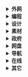 <details class="lake-collapse"><summary id="u15dca582"><strong><span class="ne-text">外网</span></strong></summary><p id="uffa1fc1d" class="ne-p" style="margin: 0; padding: 0; min-height: 24px"><span class="ne-text">Gmail		</span><a href="https://mail.google.com/" data-href="https://mail.google.com/" target="_blank" class="ne-link"><span class="ne-text">https://mail.google.com/</span></a></p><p id="u3a988043" class="ne-p" style="margin: 0; padding: 0; min-height: 24px"><span class="ne-text">Twitter		</span><a href="https://x.com/home" data-href="https://x.com/home" target="_blank" class="ne-link"><span class="ne-text">https://x.com/home</span></a></p><p id="u5010dec7" class="ne-p" style="margin: 0; padding: 0; min-height: 24px"><span class="ne-text">Telegram		</span><a href="https://web.telegram.org/a/" data-href="https://web.telegram.org/a/" target="_blank" class="ne-link"><span class="ne-text">https://web.telegram.org/a/</span></a></p><p id="u18d85351" class="ne-p" style="margin: 0; padding: 0; min-height: 24px"><span class="ne-text">YouTube		</span><a href="https://www.youtube.com" data-href="https://www.youtube.com" target="_blank" class="ne-link"><span class="ne-text">https://www.youtube.com</span></a></p><p id="u8661beb7" class="ne-p" style="margin: 0; padding: 0; min-height: 24px"><span class="ne-text"></span></p><p id="ub1dff7c0" class="ne-p" style="margin: 0; padding: 0; min-height: 24px"><span class="ne-text">身份大全		</span><a href="https://shenfendaquan.com/" data-href="https://shenfendaquan.com/" target="_blank" class="ne-link"><span class="ne-text">https://shenfendaquan.com/</span></a></p><p id="u1f7edb65" class="ne-p" style="margin: 0; padding: 0; min-height: 24px"><span class="ne-text">美国地址		</span><a href="https://www.meiguodizhi.com/" data-href="https://www.meiguodizhi.com/" target="_blank" class="ne-link"><span class="ne-text">https://www.meiguodizhi.com/</span></a></p><p id="u2e37860b" class="ne-p" style="margin: 0; padding: 0; min-height: 24px"><span class="ne-text">优选IP		</span><a href="https://stock.hostmonit.com/CloudFlareYes" data-href="https://stock.hostmonit.com/CloudFlareYes" target="_blank" class="ne-link"><span class="ne-text">https://stock.hostmonit.com/</span></a></p><p id="ue1e0a49e" class="ne-p" style="margin: 0; padding: 0; min-height: 24px"><span class="ne-text">订阅转换		</span><a href="https://sub.ops.ci/" data-href="https://sub.ops.ci/" target="_blank" class="ne-link"><span class="ne-text">https://sub.ops.ci/</span></a></p><p id="u180ca6ed" class="ne-p" style="margin: 0; padding: 0; min-height: 24px"><span class="ne-text">节点转换		</span><a href="https://v2rayse.com/node-convert/" data-href="https://v2rayse.com/node-convert/" target="_blank" class="ne-link"><span class="ne-text">https://v2rayse.com/</span></a></p><p id="ua683bb13" class="ne-p" style="margin: 0; padding: 0; min-height: 24px"><span class="ne-text">机场推荐		</span><a href="https://ygpy.net/" data-href="https://ygpy.net/" target="_blank" class="ne-link"><span class="ne-text">https://ygpy.net/</span></a></p><p id="ucf048b36" class="ne-p" style="margin: 0; padding: 0; min-height: 24px"><span class="ne-text">IP检测		</span><a href="https://ip125.com/" data-href="https://ip125.com/" target="_blank" class="ne-link"><span class="ne-text">https://ip125.com/</span></a></p><p id="u9bbd8357" class="ne-p" style="margin: 0; padding: 0; min-height: 24px"><span class="ne-text">IP指纹		</span><a href="https://whoer.net/" data-href="https://whoer.net/" target="_blank" class="ne-link"><span class="ne-text">https://whoer.net/</span></a></p><p id="u020601c1" class="ne-p" style="margin: 0; padding: 0; min-height: 24px"><span class="ne-text">测速			</span><a href="https://speed.cloudflare.com/" data-href="https://speed.cloudflare.com/" target="_blank" class="ne-link"><span class="ne-text">https://speed.cloudflare.com/</span></a></p><p id="ua549594a" class="ne-p" style="margin: 0; padding: 0; min-height: 24px"><span class="ne-text"></span></p><p id="u0a586578" class="ne-p" style="margin: 0; padding: 0; min-height: 24px"><strong><span class="ne-text">接码</span></strong></p><p id="ueb0c5928" class="ne-p" style="margin: 0; padding: 0; min-height: 24px"><a href="https://freephonenum.com" data-href="https://freephonenum.com" target="_blank" class="ne-link"><span class="ne-text">https://freephonenum.com</span></a></p><p id="uec33755e" class="ne-p" style="margin: 0; padding: 0; min-height: 24px"><a href="https://quackr.io" data-href="https://quackr.io" target="_blank" class="ne-link"><span class="ne-text">https://quackr.io</span></a></p><p id="uceac28aa" class="ne-p" style="margin: 0; padding: 0; min-height: 24px"><a href="https://smstome.com" data-href="https://smstome.com" target="_blank" class="ne-link"><span class="ne-text">https://smstome.com</span></a></p><p id="udb8fe5c6" class="ne-p" style="margin: 0; padding: 0; min-height: 24px"><a href="https://receive-smss.com" data-href="https://receive-smss.com" target="_blank" class="ne-link"><span class="ne-text">https://receive-smss.com</span></a></p><p id="ub02e4b3d" class="ne-p" style="margin: 0; padding: 0; min-height: 24px"><a href="https://temporary-phone-number.com" data-href="https://temporary-phone-number.com" target="_blank" class="ne-link"><span class="ne-text">https://temporary-phone-number.com</span></a></p><p id="u6ea3e10b" class="ne-p" style="margin: 0; padding: 0; min-height: 24px"><a href="https://temp-number.com" data-href="https://temp-number.com" target="_blank" class="ne-link"><span class="ne-text">https://temp-number.com</span></a></p><p id="u60b3d71d" class="ne-p" style="margin: 0; padding: 0; min-height: 24px"><a href="https://mytempsms.com" data-href="https://mytempsms.com" target="_blank" class="ne-link"><span class="ne-text">https://mytempsms.com</span></a></p><p id="u3594e95e" class="ne-p" style="margin: 0; padding: 0; min-height: 24px"><a href="https://receive-sms-free.cc" data-href="https://receive-sms-free.cc" target="_blank" class="ne-link"><span class="ne-text">https://receive-sms-free.cc</span></a></p><p id="u9d2e75ff" class="ne-p" style="margin: 0; padding: 0; min-height: 24px"><strong><span class="ne-text">节点</span></strong></p><p id="u96781fc3" class="ne-p" style="margin: 0; padding: 0; min-height: 24px"><a href="https://v2rayse.com/" data-href="https://v2rayse.com/" target="_blank" class="ne-link"><span class="ne-text">https://v2rayse.com/</span></a></p><p id="u74192308" class="ne-p" style="margin: 0; padding: 0; min-height: 24px"><a href="https://v2cross.com/1884.html" data-href="https://v2cross.com/1884.html" target="_blank" class="ne-link"><span class="ne-text">https://v2cross.com/</span></a></p><p id="uf0b2ead0" class="ne-p" style="margin: 0; padding: 0; min-height: 24px"><a href="https://free.datiya.com/" data-href="https://free.datiya.com/" target="_blank" class="ne-link"><span class="ne-text">https://free.datiya.com/</span></a></p><p id="u818f2cca" class="ne-p" style="margin: 0; padding: 0; min-height: 24px"><a href="https://clashgithub.com/" data-href="https://clashgithub.com/" target="_blank" class="ne-link"><span class="ne-text">https://clashgithub.com/</span></a></p><p id="u81da19a7" class="ne-p" style="margin: 0; padding: 0; min-height: 24px"><a href="https://proxypool.link/" data-href="https://proxypool.link/" target="_blank" class="ne-link"><span class="ne-text">https://proxypool.link/</span></a></p><p id="u8d3d95d7" class="ne-p" style="margin: 0; padding: 0; min-height: 24px"><a href="https://kkzui.com/jd" data-href="https://kkzui.com/jd" target="_blank" class="ne-link"><span class="ne-text">https://kkzui.com/</span></a></p><p id="uf4e2f9c7" class="ne-p" style="margin: 0; padding: 0; min-height: 24px"><a href="https://telegeam.github.io/clashv2rayshare/2024/07/03/a/" data-href="https://telegeam.github.io/clashv2rayshare/2024/07/03/a/" target="_blank" class="ne-link"><span class="ne-text">https://telegeam.github.io/</span></a></p><p id="u5b5398dd" class="ne-p" style="margin: 0; padding: 0; min-height: 24px"><a href="https://www.cfmem.com/" data-href="https://www.cfmem.com/" target="_blank" class="ne-link"><span class="ne-text">https://www.cfmem.com/</span></a></p><p id="u2b63e3e6" class="ne-p" style="margin: 0; padding: 0; min-height: 24px"><a href="https://www.fuye.fun/" data-href="https://www.fuye.fun/" target="_blank" class="ne-link"><span class="ne-text">https://www.fuye.fun/</span></a></p><p id="u3f654c86" class="ne-p" style="margin: 0; padding: 0; min-height: 24px"><a href="https://www.mibei77.com/" data-href="https://www.mibei77.com/" target="_blank" class="ne-link"><span class="ne-text">https://www.mibei77.com/</span></a></p><p id="ud7c55654" class="ne-p" style="margin: 0; padding: 0; min-height: 24px"><a href="https://godfather216.github.io/godfather.github.io/" data-href="https://godfather216.github.io/godfather.github.io/" target="_blank" class="ne-link"><span class="ne-text">https://godfather.github.io/</span></a></p><p id="u3ff6bc3c" class="ne-p" style="margin: 0; padding: 0; min-height: 24px"><a href="https://ircfspace.github.io/location/" data-href="https://ircfspace.github.io/location/" target="_blank" class="ne-link"><span class="ne-text">https://ircfspace.github.io/location/</span></a></p><p id="uf103352d" class="ne-p" style="margin: 0; padding: 0; min-height: 24px"><a href="https://xconfig.pages.dev/index2" data-href="https://xconfig.pages.dev/index2" target="_blank" class="ne-link"><span class="ne-text">https://xconfig.pages.dev/</span></a></p><p id="ufdd8ecdf" class="ne-p" style="margin: 0; padding: 0; min-height: 24px"><a href="https://itsyebekhe.github.io/HiN-VPN/" data-href="https://itsyebekhe.github.io/HiN-VPN/" target="_blank" class="ne-link"><span class="ne-text">https://itsyebekhe.github.io/</span></a></p></details>

<details class="lake-collapse"><summary id="u0c2b075a"><strong><span class="ne-text">编程</span></strong></summary><p id="ue5823628" class="ne-p" style="margin: 0; padding: 0; min-height: 24px"><span class="ne-text">阿里云		</span><a href="https://www.aliyun.com/" data-href="https://www.aliyun.com/" target="_blank" class="ne-link"><span class="ne-text">https://www.aliyun.com/</span></a></p><p id="u063e98aa" class="ne-p" style="margin: 0; padding: 0; min-height: 24px"><span class="ne-text">Maven		</span><a href="https://mvnrepository.com/" data-href="https://mvnrepository.com/" target="_blank" class="ne-link"><span class="ne-text">https://mvnrepository.com/</span></a></p><p id="ufa1dd990" class="ne-p" style="margin: 0; padding: 0; min-height: 24px"><span class="ne-text">微软学习		</span><a href="https://learn.microsoft.com/zh-cn/" data-href="https://learn.microsoft.com/zh-cn/" target="_blank" class="ne-link"><span class="ne-text">https://learn.microsoft.com/</span></a></p><p id="u7773fc6c" class="ne-p" style="margin: 0; padding: 0; min-height: 24px"><span class="ne-text">菜鸟教程		</span><a href="https://www.runoob.com/" data-href="https://www.runoob.com/" target="_blank" class="ne-link"><span class="ne-text">https://www.runoob.com/</span></a></p><p id="u2845fa31" class="ne-p" style="margin: 0; padding: 0; min-height: 24px"><span class="ne-text">W3School	</span><a href="https://www.w3school.com.cn/" data-href="https://www.w3school.com.cn/" target="_blank" class="ne-link"><span class="ne-text">https://www.w3school.com.cn/</span></a></p><p id="uf9d717b3" class="ne-p" style="margin: 0; padding: 0; min-height: 24px"><span class="ne-text">前端			</span><a href="https://uilibhub.com/zh" data-href="https://uilibhub.com/zh" target="_blank" class="ne-link"><span class="ne-text">https://uilibhub.com/zh</span></a></p><p id="ud1faf6fb" class="ne-p" style="margin: 0; padding: 0; min-height: 24px"><span class="ne-text">正则			</span><a href="https://jex.im/regulex/#!flags=&amp;re=%5E(a%7Cb)*%3F%24" data-href="https://jex.im/regulex/#!flags=&amp;re=%5E(a%7Cb)*%3F%24" target="_blank" class="ne-link"><span class="ne-text">https://jex.im/regulex/</span></a></p><p id="u87a48cee" class="ne-p" style="margin: 0; padding: 0; min-height: 24px"><span class="ne-text">ES6教程		</span><a href="https://es6.ruanyifeng.com/#docs/proposals" data-href="https://es6.ruanyifeng.com/#docs/proposals" target="_blank" class="ne-link"><span class="ne-text">https://es6.ruanyifeng.com/</span></a></p><p id="u895a9b20" class="ne-p" style="margin: 0; padding: 0; min-height: 24px"><span class="ne-text">ElementUI	</span><a href="https://element.eleme.cn/#/zh-CN/" data-href="https://element.eleme.cn/#/zh-CN/" target="_blank" class="ne-link"><span class="ne-text">https://element.eleme.cn/</span></a></p><p id="ubed6b108" class="ne-p" style="margin: 0; padding: 0; min-height: 24px"><span class="ne-text">LayUI		</span><a href="https://layui.dev/docs/2/index.html" data-href="https://layui.dev/docs/2/index.html" target="_blank" class="ne-link"><span class="ne-text">https://layui.dev/</span></a></p><p id="u8baa80fd" class="ne-p" style="margin: 0; padding: 0; min-height: 24px"><span class="ne-text">Java			</span><a href="https://docs.oracle.com/en/java/javase/11/docs/api/index.html" data-href="https://docs.oracle.com/en/java/javase/11/docs/api/index.html" target="_blank" class="ne-link"><span class="ne-text">https://docs.oracle.com/</span></a></p><p id="u7ebb09f3" class="ne-p" style="margin: 0; padding: 0; min-height: 24px"><span class="ne-text">开源中国		</span><a href="https://www.oschina.net/project" data-href="https://www.oschina.net/project" target="_blank" class="ne-link"><span class="ne-text">https://www.oschina.net/</span></a></p><p id="u3a5f46e2" class="ne-p" style="margin: 0; padding: 0; min-height: 24px"><span class="ne-text">博客园		</span><a href="https://www.cnblogs.com/" data-href="https://www.cnblogs.com/" target="_blank" class="ne-link"><span class="ne-text">https://www.cnblogs.com/</span></a></p><p id="u5fe084f8" class="ne-p" style="margin: 0; padding: 0; min-height: 24px"><span class="ne-text">Gitee		</span><a href="https://gitee.com/" data-href="https://gitee.com/" target="_blank" class="ne-link"><span class="ne-text">https://gitee.com/</span></a></p><p id="u305c5e87" class="ne-p" style="margin: 0; padding: 0; min-height: 24px"><span class="ne-text">GitHub		</span><a href="https://github.com/" data-href="https://github.com/" target="_blank" class="ne-link"><span class="ne-text">https://github.com/</span></a></p><p id="u79afc3de" class="ne-p" style="margin: 0; padding: 0; min-height: 24px"><span class="ne-text">Replit		</span><a href="https://replit.com/~" data-href="https://replit.com/~" target="_blank" class="ne-link"><span class="ne-text">https://replit.com/</span></a></p><p id="u9d4fa4f9" class="ne-p" style="margin: 0; padding: 0; min-height: 24px"><span class="ne-text">API			</span><a href="https://api.vvhan.com/" data-href="https://api.vvhan.com/" target="_blank" class="ne-link"><span class="ne-text">https://api.vvhan.com/</span></a></p><p id="u803edc2f" class="ne-p" style="margin: 0; padding: 0; min-height: 24px"><span class="ne-text">Cloudflare	</span><a href="https://dash.cloudflare.com/" data-href="https://dash.cloudflare.com/" target="_blank" class="ne-link"><span class="ne-text">https://dash.cloudflare.com/</span></a></p><p id="u45d0c97f" class="ne-p" style="margin: 0; padding: 0; min-height: 24px"><span class="ne-text">Cloudns		</span><a href="https://www.cloudns.net/" data-href="https://www.cloudns.net/" target="_blank" class="ne-link"><span class="ne-text">https://www.cloudns.net/</span></a></p><p id="u0d1de415" class="ne-p" style="margin: 0; padding: 0; min-height: 24px"><span class="ne-text">Infinityfree	</span><a href="https://dash.infinityfree.com/" data-href="https://dash.infinityfree.com/" target="_blank" class="ne-link"><span class="ne-text">https://dash.infinityfree.com/</span></a></p><p id="u0d7a300a" class="ne-p" style="margin: 0; padding: 0; min-height: 24px"><span class="ne-text">Dynv6		</span><a href="https://dynv6.com/" data-href="https://dynv6.com/" target="_blank" class="ne-link"><span class="ne-text">https://dynv6.com/</span></a></p><p id="ucd14b83d" class="ne-p" style="margin: 0; padding: 0; min-height: 24px"><span class="ne-text">SSL证书		</span><a href="https://cao.la/" data-href="https://cao.la/" target="_blank" class="ne-link"><span class="ne-text">https://cao.la/</span></a></p></details>

<details class="lake-collapse"><summary id="u1e894a43"><strong><span class="ne-text">设计</span></strong></summary><p id="u7713ef63" class="ne-p" style="margin: 0; padding: 0; min-height: 24px"><span class="ne-text">配色		</span><a href="https://www.toptal.com/designers/colourcode" data-href="https://www.toptal.com/designers/colourcode" target="_blank" class="ne-link"><span class="ne-text">https://www.toptal.com/</span></a></p><p id="ubb7772d9" class="ne-p" style="margin: 0; padding: 0; min-height: 24px"><span class="ne-text">配色		</span><a href="https://mycolor.space/" data-href="https://mycolor.space/" target="_blank" class="ne-link"><span class="ne-text">https://mycolor.space/</span></a></p><p id="ufc6639e3" class="ne-p" style="margin: 0; padding: 0; min-height: 24px"><span class="ne-text">配色		</span><a href="https://www.toolnb.com/tools/color.html?t=5" data-href="https://www.toolnb.com/tools/color.html?t=5" target="_blank" class="ne-link"><span class="ne-text">https://www.toolnb.com/</span></a></p><p id="ub723b27f" class="ne-p" style="margin: 0; padding: 0; min-height: 24px"><span class="ne-text">配色		</span><a href="https://uigradients.com/" data-href="https://uigradients.com/" target="_blank" class="ne-link"><span class="ne-text">https://uigradients.com/</span></a></p><p id="ubbc01253" class="ne-p" style="margin: 0; padding: 0; min-height: 24px"><span class="ne-text">字体		</span><a href="https://www.maoken.com/freefonts" data-href="https://www.maoken.com/freefonts" target="_blank" class="ne-link"><span class="ne-text">https://www.maoken.com/</span></a></p><p id="u16c76127" class="ne-p" style="margin: 0; padding: 0; min-height: 24px"><span class="ne-text">字体		</span><a href="https://wangchujiang.com/free-font/" data-href="https://wangchujiang.com/free-font/" target="_blank" class="ne-link"><span class="ne-text">https://wangchujiang.com/free-font/</span></a></p><p id="u5d890dfa" class="ne-p" style="margin: 0; padding: 0; min-height: 24px"><span class="ne-text">可画		</span><a href="https://www.canva.cn/" data-href="https://www.canva.cn/" target="_blank" class="ne-link"><span class="ne-text">https://www.canva.cn/</span></a></p><p id="u17048ebc" class="ne-p" style="margin: 0; padding: 0; min-height: 24px"><span class="ne-text">矢量图	</span><a href="https://www.iconfont.cn/" data-href="https://www.iconfont.cn/" target="_blank" class="ne-link"><span class="ne-text">https://www.iconfont.cn/</span></a></p><p id="ub9b813ee" class="ne-p" style="margin: 0; padding: 0; min-height: 24px"><span class="ne-text">Logo	</span><a href="https://www.designevo.com/logo-maker/" data-href="https://www.designevo.com/logo-maker/" target="_blank" class="ne-link"><span class="ne-text">https://www.designevo.com/</span></a></p><p id="u266514d2" class="ne-p" style="margin: 0; padding: 0; min-height: 24px"><span class="ne-text">图标		</span><a href="https://www.mingcute.com/" data-href="https://www.mingcute.com/" target="_blank" class="ne-link"><span class="ne-text">https://www.mingcute.com/</span></a></p></details>

<details class="lake-collapse"><summary id="u4fbbcb95"><strong><span class="ne-text">素材</span></strong></summary><p id="u386f26eb" class="ne-p" style="margin: 0; padding: 0; min-height: 24px"><span class="ne-text">爱给网		</span><a href="https://www.aigei.com/" data-href="https://www.aigei.com/" target="_blank" class="ne-link"><span class="ne-text">https://www.aigei.com/</span></a></p><p id="ue66aea54" class="ne-p" style="margin: 0; padding: 0; min-height: 24px"><span class="ne-text">找台词		</span><a href="https://zhaotaici.cn/" data-href="https://zhaotaici.cn/" target="_blank" class="ne-link"><span class="ne-text">https://zhaotaici.cn/</span></a></p><p id="ue26c1bd1" class="ne-p" style="margin: 0; padding: 0; min-height: 24px"><span class="ne-text">AE素材		</span><a href="https://www.lookae.com/" data-href="https://www.lookae.com/" target="_blank" class="ne-link"><span class="ne-text">https://www.lookae.com/</span></a></p><p id="u236d4160" class="ne-p" style="margin: 0; padding: 0; min-height: 24px"><span class="ne-text">优品PPT		</span><a href="https://www.ypppt.com/" data-href="https://www.ypppt.com/" target="_blank" class="ne-link"><span class="ne-text">https://www.ypppt.com/</span></a></p><p id="u5cda4472" class="ne-p" style="margin: 0; padding: 0; min-height: 24px"><span class="ne-text">Excel公式		</span><a href="https://www.lanrenexcel.com/" data-href="https://www.lanrenexcel.com/" target="_blank" class="ne-link"><span class="ne-text">https://www.lanrenexcel.com/</span></a></p><p id="uf5b8a5fb" class="ne-p" style="margin: 0; padding: 0; min-height: 24px"><span class="ne-text">文案营销		</span><a href="https://socialbeta.com/" data-href="https://socialbeta.com/" target="_blank" class="ne-link"><span class="ne-text">https://socialbeta.com/</span></a></p><p id="u3d183741" class="ne-p" style="margin: 0; padding: 0; min-height: 24px"><span class="ne-text">论文阅读		</span><a href="https://readpaper.com/new" data-href="https://readpaper.com/new" target="_blank" class="ne-link"><span class="ne-text">https://readpaper.com/</span></a></p><p id="uc791ca04" class="ne-p" style="margin: 0; padding: 0; min-height: 24px"><span class="ne-text">范文先生		</span><a href="https://www.fwsir.com/" data-href="https://www.fwsir.com/" target="_blank" class="ne-link"><span class="ne-text">https://www.fwsir.com/</span></a></p><p id="udb4b9f40" class="ne-p" style="margin: 0; padding: 0; min-height: 24px"><span class="ne-text">过期杂志		</span><a href="https://www.fx361.com/" data-href="https://www.fx361.com/" target="_blank" class="ne-link"><span class="ne-text">https://www.fx361.com/</span></a></p><p id="u221e74d9" class="ne-p" style="margin: 0; padding: 0; min-height: 24px"><span class="ne-text">数英网		</span><a href="https://www.digitaling.com/" data-href="https://www.digitaling.com/" target="_blank" class="ne-link"><span class="ne-text">https://www.digitaling.com/</span></a></p><p id="uec8ae21f" class="ne-p" style="margin: 0; padding: 0; min-height: 24px"><span class="ne-text">梅花网		</span><a href="http://www.meihua.info/" data-href="http://www.meihua.info/" target="_blank" class="ne-link"><span class="ne-text">http://www.meihua.info/</span></a></p><p id="u348364a1" class="ne-p" style="margin: 0; padding: 0; min-height: 24px"><span class="ne-text">前瞻网		</span><a href="https://www.qianzhan.com/analyst/" data-href="https://www.qianzhan.com/analyst/" target="_blank" class="ne-link"><span class="ne-text">https://www.qianzhan.com/</span></a></p><p id="u640654ba" class="ne-p" style="margin: 0; padding: 0; min-height: 24px"><span class="ne-text">艾瑞咨询		</span><a href="https://www.iresearch.com.cn/" data-href="https://www.iresearch.com.cn/" target="_blank" class="ne-link"><span class="ne-text">https://www.iresearch.com.cn/</span></a></p><p id="u9e3d1b5b" class="ne-p" style="margin: 0; padding: 0; min-height: 24px"><span class="ne-text">比达网		</span><a href="http://www.bigdata-research.cn/" data-href="http://www.bigdata-research.cn/" target="_blank" class="ne-link"><span class="ne-text">http://www.bigdata-research.cn/</span></a></p><p id="u80f0957b" class="ne-p" style="margin: 0; padding: 0; min-height: 24px"><span class="ne-text">音效网		</span><a href="https://www.yisell.com/" data-href="https://www.yisell.com/" target="_blank" class="ne-link"><span class="ne-text">https://www.yisell.com/</span></a></p><p id="u68d3b229" class="ne-p" style="margin: 0; padding: 0; min-height: 24px"><span class="ne-text">即能创新		</span><a href="https://runwise.co/" data-href="https://runwise.co/" target="_blank" class="ne-link"><span class="ne-text">https://runwise.co/</span></a></p><p id="u7de0aec0" class="ne-p" style="margin: 0; padding: 0; min-height: 24px"><span class="ne-text">发现报告		</span><a href="https://www.fxbaogao.com/" data-href="https://www.fxbaogao.com/" target="_blank" class="ne-link"><span class="ne-text">https://www.fxbaogao.com/</span></a></p><p id="u0f8cf8e5" class="ne-p" style="margin: 0; padding: 0; min-height: 24px"><span class="ne-text">Z-lib电子书	</span><a href="https://zh.go-to-library.sk/#useful_link_tab" data-href="https://zh.go-to-library.sk/#useful_link_tab" target="_blank" class="ne-link"><span class="ne-text">https://zh.go-to-library.sk/</span></a></p><p id="u148ed9cf" class="ne-p" style="margin: 0; padding: 0; min-height: 24px"><span class="ne-text">电脑壁纸		</span><a href="https://tool.liumingye.cn/wallpaper/?" data-href="https://tool.liumingye.cn/wallpaper/?" target="_blank" class="ne-link"><span class="ne-text">https://tool.liumingye.cn/wallpaper/</span></a></p><p id="ua9a6e6c8" class="ne-p" style="margin: 0; padding: 0; min-height: 24px"><span class="ne-text">极简壁纸		</span><a href="https://bz.zzzmh.cn/index" data-href="https://bz.zzzmh.cn/index" target="_blank" class="ne-link"><span class="ne-text">https://bz.zzzmh.cn/index</span></a></p><p id="u05b2ecb7" class="ne-p" style="margin: 0; padding: 0; min-height: 24px"><span class="ne-text">壁纸汇		</span><a href="https://www.bizhihui.com/" data-href="https://www.bizhihui.com/" target="_blank" class="ne-link"><span class="ne-text">https://www.bizhihui.com/</span></a></p><p id="ucc99e292" class="ne-p" style="margin: 0; padding: 0; min-height: 24px"><span class="ne-text">拾光壁纸		</span><a href="https://snake.timeline.ink/random" data-href="https://snake.timeline.ink/random" target="_blank" class="ne-link"><span class="ne-text">https://snake.timeline.ink/random</span></a></p></details>

<details class="lake-collapse"><summary id="u496ca12c"><strong><span class="ne-text">政府</span></strong></summary><p id="u53c45742" class="ne-p" style="margin: 0; padding: 0; min-height: 24px"><span class="ne-text">中国政府网	</span><a href="https://www.gov.cn/" data-href="https://www.gov.cn/" target="_blank" class="ne-link"><span class="ne-text">https://www.gov.cn/</span></a></p><p id="u9449a88e" class="ne-p" style="margin: 0; padding: 0; min-height: 24px"><span class="ne-text">国家规章库	</span><a href="https://www.gov.cn/zhengce/xxgk/gjgzk/index.htm?searchWord=" data-href="https://www.gov.cn/zhengce/xxgk/gjgzk/index.htm?searchWord=" target="_blank" class="ne-link"><span class="ne-text">https://www.gov.cn/</span></a></p><p id="udebe7d48" class="ne-p" style="margin: 0; padding: 0; min-height: 24px"><span class="ne-text">中国の国情	</span><a href="https://www.gov.cn/guoqing/" data-href="https://www.gov.cn/guoqing/" target="_blank" class="ne-link"><span class="ne-text">https://www.gov.cn/</span></a></p><p id="u669e88b0" class="ne-p" style="margin: 0; padding: 0; min-height: 24px"><span class="ne-text">国务院公报	</span><a href="https://www.gov.cn/gongbao" data-href="https://www.gov.cn/gongbao" target="_blank" class="ne-link"><span class="ne-text">https://www.gov.cn/</span></a></p><p id="u9f37ba2f" class="ne-p" style="margin: 0; padding: 0; min-height: 24px"><span class="ne-text">行政法规库	</span><a href="http://www.gov.cn/zhengce/xzfgk/" data-href="http://www.gov.cn/zhengce/xzfgk/" target="_blank" class="ne-link"><span class="ne-text">http://www.gov.cn/</span></a></p><p id="ua2c33c9c" class="ne-p" style="margin: 0; padding: 0; min-height: 24px"><span class="ne-text">政务信息公开	</span><a href="https://www.gov.cn/zhengce/xxgk/" data-href="https://www.gov.cn/zhengce/xxgk/" target="_blank" class="ne-link"><span class="ne-text">https://www.gov.cn/</span></a></p><p id="ue62bdaf7" class="ne-p" style="margin: 0; padding: 0; min-height: 24px"><span class="ne-text">中国发改委	</span><a href="https://www.ndrc.gov.cn/" data-href="https://www.ndrc.gov.cn/" target="_blank" class="ne-link"><span class="ne-text">https://www.ndrc.gov.cn/</span></a></p><p id="u2b6b0d25" class="ne-p" style="margin: 0; padding: 0; min-height: 24px"><span class="ne-text">中共纪检委	</span><a href="https://www.ccdi.gov.cn/" data-href="https://www.ccdi.gov.cn/" target="_blank" class="ne-link"><span class="ne-text">https://www.ccdi.gov.cn/</span></a></p><p id="ue6acad3e" class="ne-p" style="margin: 0; padding: 0; min-height: 24px"><span class="ne-text">湖南政务网	</span><a href="http://zwfw-new.hunan.gov.cn/" data-href="http://zwfw-new.hunan.gov.cn/" target="_blank" class="ne-link"><span class="ne-text">http://zwfw-new.hunan.gov.cn/</span></a></p><p id="ud0f7905f" class="ne-p" style="margin: 0; padding: 0; min-height: 24px"><span class="ne-text">湖南教育网	</span><a href="http://fuwu.hnedu.cn/" data-href="http://fuwu.hnedu.cn/" target="_blank" class="ne-link"><span class="ne-text">http://fuwu.hnedu.cn/</span></a></p><p id="ub3b43fce" class="ne-p" style="margin: 0; padding: 0; min-height: 24px"><span class="ne-text">国家统计局	</span><a href="https://www.stats.gov.cn/" data-href="https://www.stats.gov.cn/" target="_blank" class="ne-link"><span class="ne-text">https://www.stats.gov.cn/</span></a></p><p id="u101ddc0a" class="ne-p" style="margin: 0; padding: 0; min-height: 24px"><span class="ne-text">中国统计年鉴	</span><a href="https://www.stats.gov.cn/sj/ndsj/" data-href="https://www.stats.gov.cn/sj/ndsj/" target="_blank" class="ne-link"><span class="ne-text">https://www.stats.gov.cn/</span></a></p><p id="ud1f24298" class="ne-p" style="margin: 0; padding: 0; min-height: 24px"><span class="ne-text">国家数据网	</span><a href="https://data.stats.gov.cn/" data-href="https://data.stats.gov.cn/" target="_blank" class="ne-link"><span class="ne-text">https://data.stats.gov.cn/</span></a></p><p id="ucef45d18" class="ne-p" style="margin: 0; padding: 0; min-height: 24px"><span class="ne-text">社科哲学网	</span><a href="https://www.ncpssd.org/" data-href="https://www.ncpssd.org/" target="_blank" class="ne-link"><span class="ne-text">https://www.ncpssd.org/</span></a></p><p id="u640c0a1f" class="ne-p" style="margin: 0; padding: 0; min-height: 24px"><span class="ne-text">裁判文书网	</span><a href="https://wenshu.court.gov.cn/" data-href="https://wenshu.court.gov.cn/" target="_blank" class="ne-link"><span class="ne-text">https://wenshu.court.gov.cn/</span></a></p><p id="ue2c56644" class="ne-p" style="margin: 0; padding: 0; min-height: 24px"><span class="ne-text">法律法规库	</span><a href="https://flk.npc.gov.cn/" data-href="https://flk.npc.gov.cn/" target="_blank" class="ne-link"><span class="ne-text">https://flk.npc.gov.cn/</span></a></p><p id="u394dfae1" class="ne-p" style="margin: 0; padding: 0; min-height: 24px"><span class="ne-text">中国高新院	</span><a href="http://www.achie.org/" data-href="http://www.achie.org/" target="_blank" class="ne-link"><span class="ne-text">http://www.achie.org/</span></a></p><p id="ue3dd45cb" class="ne-p" style="margin: 0; padding: 0; min-height: 24px"><span class="ne-text">国家标准网	</span><a href="https://std.samr.gov.cn/" data-href="https://std.samr.gov.cn/" target="_blank" class="ne-link"><span class="ne-text">https://std.samr.gov.cn/</span></a></p><p id="u66c91cb8" class="ne-p" style="margin: 0; padding: 0; min-height: 24px"><span class="ne-text">中国医药网	</span><a href="https://www.dayi.org.cn/" data-href="https://www.dayi.org.cn/" target="_blank" class="ne-link"><span class="ne-text">https://www.dayi.org.cn/</span></a></p><p id="u231c5801" class="ne-p" style="margin: 0; padding: 0; min-height: 24px"><span class="ne-text">红黑人口库	</span><a href="https://www.hongheiku.com/" data-href="https://www.hongheiku.com/" target="_blank" class="ne-link"><span class="ne-text">https://www.hongheiku.com/</span></a></p><p id="ufc160c17" class="ne-p" style="margin: 0; padding: 0; min-height: 24px"><span class="ne-text">行政区划图	</span><a href="http://xzqh.mca.gov.cn/" data-href="http://xzqh.mca.gov.cn/" target="_blank" class="ne-link"><span class="ne-text">http://xzqh.mca.gov.cn/</span></a></p></details>

<details class="lake-collapse"><summary id="ue6f53c6c"><strong><span class="ne-text">网盘</span></strong></summary><p id="ubfccef13" class="ne-p" style="margin: 0; padding: 0; min-height: 24px"><span class="ne-text">阿里云盘		</span><a href="https://www.alipan.com/" data-href="https://www.alipan.com/" target="_blank" class="ne-link"><span class="ne-text">https://www.alipan.com/</span></a></p><p id="ud36aa2bb" class="ne-p" style="margin: 0; padding: 0; min-height: 24px"><span class="ne-text">夸克网盘		</span><a href="https://pan.quark.cn/" data-href="https://pan.quark.cn/" target="_blank" class="ne-link"><span class="ne-text">https://pan.quark.cn/</span></a></p><p id="u4b92fb2c" class="ne-p" style="margin: 0; padding: 0; min-height: 24px"><span class="ne-text">百度网盘		</span><a href="https://pan.baidu.com/" data-href="https://pan.baidu.com/" target="_blank" class="ne-link"><span class="ne-text">https://pan.baidu.com/</span></a></p><p id="u144f13e1" class="ne-p" style="margin: 0; padding: 0; min-height: 24px"><span class="ne-text">123盘		</span><a href="https://www.123pan.com/" data-href="https://www.123pan.com/" target="_blank" class="ne-link"><span class="ne-text">https://www.123pan.com/</span></a></p><p id="u0ed15728" class="ne-p" style="margin: 0; padding: 0; min-height: 24px"><span class="ne-text">蓝奏云盘		</span><a href="https://up.woozooo.com/mydisk.php/" data-href="https://up.woozooo.com/mydisk.php/" target="_blank" class="ne-link"><span class="ne-text">https://up.woozooo.com/mydisk.php/</span></a></p><p id="u251bfa6c" class="ne-p" style="margin: 0; padding: 0; min-height: 24px"><span class="ne-text">金山文档		</span><a href="https://www.kdocs.cn/" data-href="https://www.kdocs.cn/" target="_blank" class="ne-link"><span class="ne-text">https://www.kdocs.cn/</span></a></p><p id="u71281874" class="ne-p" style="margin: 0; padding: 0; min-height: 24px"><span class="ne-text">腾讯文档		</span><a href="https://docs.qq.com/" data-href="https://docs.qq.com/" target="_blank" class="ne-link"><span class="ne-text">https://docs.qq.com/</span></a></p><p id="u6261420e" class="ne-p" style="margin: 0; padding: 0; min-height: 24px"><span class="ne-text">钉钉文档		</span><a href="https://docs.dingtalk.com/" data-href="https://docs.dingtalk.com/" target="_blank" class="ne-link"><span class="ne-text">https://docs.dingtalk.com/</span></a></p><p id="ued29367d" class="ne-p" style="margin: 0; padding: 0; min-height: 24px"><span class="ne-text">OneNote		</span><a href="https://www.onenote.com/" data-href="https://www.onenote.com/" target="_blank" class="ne-link"><span class="ne-text">https://www.onenote.com/</span></a><span class="ne-text"></span></p></details>

<details class="lake-collapse"><summary id="uf74f0c87"><strong><span class="ne-text">导航</span></strong></summary><p id="ude83b6d4" class="ne-p" style="margin: 0; padding: 0; min-height: 24px"><span class="ne-text">综合		</span><a href="https://www.fre321.com/" data-href="https://www.fre321.com/" target="_blank" class="ne-link"><span class="ne-text">https://www.fre321.com/</span></a></p><p id="u510e19e9" class="ne-p" style="margin: 0; padding: 0; min-height: 24px"><span class="ne-text">出海		</span><a href="https://ccbaohe.com/" data-href="https://ccbaohe.com/" target="_blank" class="ne-link"><span class="ne-text">https://ccbaohe.com/</span></a></p><p id="u929d85d7" class="ne-p" style="margin: 0; padding: 0; min-height: 24px"><span class="ne-text">宝藏		</span><a href="https://baozangdh.com/" data-href="https://baozangdh.com/" target="_blank" class="ne-link"><span class="ne-text">https://baozangdh.com/</span></a></p><p id="ueffd7259" class="ne-p" style="margin: 0; padding: 0; min-height: 24px"><span class="ne-text">数据		</span><a href="http://hao.199it.com/" data-href="http://hao.199it.com/" target="_blank" class="ne-link"><span class="ne-text">http://hao.199it.com/</span></a></p><p id="u29f659fb" class="ne-p" style="margin: 0; padding: 0; min-height: 24px"><span class="ne-text">搜图		</span><a href="https://www.91sotu.com/" data-href="https://www.91sotu.com/" target="_blank" class="ne-link"><span class="ne-text">https://www.91sotu.com/</span></a></p><p id="ueac3405b" class="ne-p" style="margin: 0; padding: 0; min-height: 24px"><span class="ne-text">学术		</span><a href="https://www.sssam.com/" data-href="https://www.sssam.com/" target="_blank" class="ne-link"><span class="ne-text">https://www.sssam.com/</span></a></p><p id="uc65c8e1a" class="ne-p" style="margin: 0; padding: 0; min-height: 24px"><span class="ne-text">小众		</span><a href="https://www.xiaozhongjishu.com/" data-href="https://www.xiaozhongjishu.com/" target="_blank" class="ne-link"><span class="ne-text">https://www.xiaozhongjishu.com/</span></a></p></details>

<details class="lake-collapse"><summary id="u0e19fb5f"><strong><span class="ne-text">在线</span></strong></summary><p id="u21a8387d" class="ne-p" style="margin: 0; padding: 0; min-height: 24px"><span class="ne-text">语雀文档		</span><a href="https://www.yuque.com/" data-href="https://www.yuque.com/" target="_blank" class="ne-link"><span class="ne-text">https://www.yuque.com/</span></a></p><p id="uc27bc61f" class="ne-p" style="margin: 0; padding: 0; min-height: 24px"><span class="ne-text">思维导图		</span><a href="https://www.processon.com/" data-href="https://www.processon.com/" target="_blank" class="ne-link"><span class="ne-text">https://www.processon.com/</span></a></p><p id="u8830a729" class="ne-p" style="margin: 0; padding: 0; min-height: 24px"><span class="ne-text">文件传输		</span><a href="https://www.wenshushu.cn/" data-href="https://www.wenshushu.cn/" target="_blank" class="ne-link"><span class="ne-text">https://www.wenshushu.cn/</span></a></p><p id="u59c51d4d" class="ne-p" style="margin: 0; padding: 0; min-height: 24px"><span class="ne-text">草料二维码		</span><a href="https://cli.im/" data-href="https://cli.im/" target="_blank" class="ne-link"><span class="ne-text">https://cli.im/</span></a></p><p id="ua78c1b10" class="ne-p" style="margin: 0; padding: 0; min-height: 24px"><span class="ne-text">文件转换		</span><a href="https://convertio.co/zh/" data-href="https://convertio.co/zh/" target="_blank" class="ne-link"><span class="ne-text">https://convertio.co/zh/</span></a></p><p id="ubc28d69d" class="ne-p" style="margin: 0; padding: 0; min-height: 24px"><span class="ne-text">文件中转		</span><a href="https://4275.com/" data-href="https://4275.com/" target="_blank" class="ne-link"><span class="ne-text">https://4275.com/</span></a></p><p id="u42bdd519" class="ne-p" style="margin: 0; padding: 0; min-height: 24px"><span class="ne-text">文本转语音		</span><a href="https://tts.femoon.top/cn" data-href="https://tts.femoon.top/cn" target="_blank" class="ne-link"><span class="ne-text">https://tts.femoon.top/cn</span></a></p><p id="ub09e5d94" class="ne-p" style="margin: 0; padding: 0; min-height: 24px"><span class="ne-text">免费图床		</span><a href="https://111666.best/" data-href="https://111666.best/" target="_blank" class="ne-link"><span class="ne-text">https://111666.best/</span></a></p><p id="ufa3f93d8" class="ne-p" style="margin: 0; padding: 0; min-height: 24px"><span class="ne-text">综合工具		</span><a href="https://www.toolnb.com/" data-href="https://www.toolnb.com/" target="_blank" class="ne-link"><span class="ne-text">https://www.toolnb.com/</span></a></p><p id="uc906439e" class="ne-p" style="margin: 0; padding: 0; min-height: 24px"><span class="ne-text">视频下载		</span><a href="https://vtool.pro/" data-href="https://vtool.pro/" target="_blank" class="ne-link"><span class="ne-text">https://vtool.pro/</span></a></p><p id="ue1677080" class="ne-p" style="margin: 0; padding: 0; min-height: 24px"><span class="ne-text">视频下载		</span><a href="https://cobalt.tools/" data-href="https://cobalt.tools/" target="_blank" class="ne-link"><span class="ne-text">https://cobalt.tools/</span></a></p><p id="u586637ee" class="ne-p" style="margin: 0; padding: 0; min-height: 24px"><span class="ne-text">短链生成		</span><a href="https://www.shorturl.at/" data-href="https://www.shorturl.at/" target="_blank" class="ne-link"><span class="ne-text">https://www.shorturl.at/</span></a></p><p id="ue968494e" class="ne-p" style="margin: 0; padding: 0; min-height: 24px"><span class="ne-text">临时邮箱		</span><a href="https://inboxes.com/" data-href="https://inboxes.com/" target="_blank" class="ne-link"><span class="ne-text">https://inboxes.com/</span></a></p><p id="u40e67c6e" class="ne-p" style="margin: 0; padding: 0; min-height: 24px"><span class="ne-text">在线音乐		</span><a href="https://tool.liumingye.cn/music/#/" data-href="https://tool.liumingye.cn/music/#/" target="_blank" class="ne-link"><span class="ne-text">https://tool.liumingye.cn/music/</span></a></p><p id="u689739da" class="ne-p" style="margin: 0; padding: 0; min-height: 24px"><span class="ne-text">童年游戏		</span><a href="https://www.yikm.net/" data-href="https://www.yikm.net/" target="_blank" class="ne-link"><span class="ne-text">https://www.yikm.net/</span></a></p><p id="u2a2b5ef4" class="ne-p" style="margin: 0; padding: 0; min-height: 24px"><span class="ne-text">图文排版		</span><a href="https://www.5ce.com/" data-href="https://www.5ce.com/" target="_blank" class="ne-link"><span class="ne-text">https://www.5ce.com/</span></a></p><p id="u77e3b3cf" class="ne-p" style="margin: 0; padding: 0; min-height: 24px"><span class="ne-text">在线OCR		</span><a href="https://catocr.com/#/" data-href="https://catocr.com/#/" target="_blank" class="ne-link"><span class="ne-text">https://catocr.com/</span></a></p><p id="u517114d3" class="ne-p" style="margin: 0; padding: 0; min-height: 24px"><span class="ne-text">SEO查询		</span><a href="https://seo.chinaz.com/" data-href="https://seo.chinaz.com/" target="_blank" class="ne-link"><span class="ne-text">https://seo.chinaz.com/</span></a></p><p id="u148b0a59" class="ne-p" style="margin: 0; padding: 0; min-height: 24px"><span class="ne-text">熊猫字幕		</span><a href="https://www.pdsub.com/create" data-href="https://www.pdsub.com/create" target="_blank" class="ne-link"><span class="ne-text">https://www.pdsub.com/</span></a></p><p id="uf74daba3" class="ne-p" style="margin: 0; padding: 0; min-height: 24px"><span class="ne-text">提词器		</span><a href="https://flowprompter.app/" data-href="https://flowprompter.app/" target="_blank" class="ne-link"><span class="ne-text">https://flowprompter.app/</span></a></p><p id="ua8652802" class="ne-p" style="margin: 0; padding: 0; min-height: 24px"><span class="ne-text">Latex公式		</span><a href="https://www.latexlive.com/" data-href="https://www.latexlive.com/" target="_blank" class="ne-link"><span class="ne-text">https://www.latexlive.com/</span></a></p><p id="u5c0b1ab3" class="ne-p" style="margin: 0; padding: 0; min-height: 24px"><span class="ne-text">公式识别		</span><a href="https://simpletex.net/ai/latex_ocr" data-href="https://simpletex.net/ai/latex_ocr" target="_blank" class="ne-link"><span class="ne-text">https://simpletex.net/</span></a></p><p id="u8b8dfed4" class="ne-p" style="margin: 0; padding: 0; min-height: 24px"><span class="ne-text">文本转存		</span><a href="https://igdux.top/" data-href="https://igdux.top/" target="_blank" class="ne-link"><span class="ne-text">https://igdux.top/</span></a></p><p id="u2df46357" class="ne-p" style="margin: 0; padding: 0; min-height: 24px"><span class="ne-text">网络剪贴板		</span><a href="https://ykjtb.com/" data-href="https://ykjtb.com/" target="_blank" class="ne-link"><span class="ne-text">https://ykjtb.com/</span></a></p><p id="uf36e2b3d" class="ne-p" style="margin: 0; padding: 0; min-height: 24px"><span class="ne-text">RSS订阅		</span><a href="https://www.qireader.com/subscriptions" data-href="https://www.qireader.com/subscriptions" target="_blank" class="ne-link"><span class="ne-text">https://www.qireader.com/</span></a></p><p id="u04b83fdc" class="ne-p" style="margin: 0; padding: 0; min-height: 24px"><span class="ne-text">热搜榜单		</span><a href="https://rebang.today/following" data-href="https://rebang.today/following" target="_blank" class="ne-link"><span class="ne-text">https://rebang.today/</span></a></p><p id="u09415ff1" class="ne-p" style="margin: 0; padding: 0; min-height: 24px"><span class="ne-text">电子印章		</span><a href="https://xxss0903.github.io/drawstamputils/" data-href="https://xxss0903.github.io/drawstamputils/" target="_blank" class="ne-link"><span class="ne-text">https://xxss0903.github.io/</span></a></p><p id="uacb17fd5" class="ne-p" style="margin: 0; padding: 0; min-height: 24px"><span class="ne-text">听播客		</span><a href="https://podtail.com/podcast/" data-href="https://podtail.com/podcast/" target="_blank" class="ne-link"><span class="ne-text">https://podtail.com/podcast/</span></a></p></details>

<details class="lake-collapse"><summary id="u121616d7"><strong><span class="ne-text">其它</span></strong></summary><p id="u1566eda9" class="ne-p" style="margin: 0; padding: 0; min-height: 24px"><span class="ne-text">学信网		</span><a href="https://www.chsi.com.cn/" data-href="https://www.chsi.com.cn/" target="_blank" class="ne-link"><span class="ne-text">https://www.chsi.com.cn/</span></a><span class="ne-text"></span></p><p id="u4bfd47a2" class="ne-p" style="margin: 0; padding: 0; min-height: 24px"><span class="ne-text">教资网		</span><a href="https://sso1.jszg.edu.cn/sso/login.html?business=1" data-href="https://sso1.jszg.edu.cn/sso/login.html?business=1" target="_blank" class="ne-link"><span class="ne-text">https://sso1.jszg.edu.cn/</span></a><span class="ne-text">	</span></p><p id="u43fc2f3a" class="ne-p" style="margin: 0; padding: 0; min-height: 24px">  <span class="ne-text">http://rsks.onlydwy.com/</span></a><span class="ne-text"></span></p><p id="u0e1cb070" class="ne-p" style="margin: 0; padding: 0; min-height: 24px"><span class="ne-text">黑猫投诉		</span><a href="https://tousu.sina.com.cn/" data-href="https://tousu.sina.com.cn/" target="_blank" class="ne-link"><span class="ne-text">https://tousu.sina.com.cn/</span></a></p><p id="u51d2b35f" class="ne-p" style="margin: 0; padding: 0; min-height: 24px"><span class="ne-text">广东企业登记	</span><a href="https://amr.gd.gov.cn/qcdzhdj/index.jsp" data-href="https://amr.gd.gov.cn/qcdzhdj/index.jsp" target="_blank" class="ne-link"><span class="ne-text">https://amr.gd.gov.cn/qcdzhdj/</span></a></p><p id="ud4b0e158" class="ne-p" style="margin: 0; padding: 0; min-height: 24px"><span class="ne-text">湖南企业登记	</span><a href="https://hnscjgj.amr.hunan.gov.cn/" data-href="https://hnscjgj.amr.hunan.gov.cn/" target="_blank" class="ne-link"><span class="ne-text">https://hnscjgj.amr.hunan.gov.cn/</span></a></p><p id="u78faac8c" class="ne-p" style="margin: 0; padding: 0; min-height: 24px"><span class="ne-text">电视直播软件	</span><a href="https://www.iptvkk.com/livetv/" data-href="https://www.iptvkk.com/livetv/" target="_blank" class="ne-link"><span class="ne-text">https://www.iptvkk.com/livetv/</span></a></p><p id="uc16c1045" class="ne-p" style="margin: 0; padding: 0; min-height: 24px"><span class="ne-text">冥想音乐		</span><a href="https://freemind.fit/" data-href="https://freemind.fit/" target="_blank" class="ne-link"><span class="ne-text">https://freemind.fit/</span></a></p><p id="ueeeae934" class="ne-p" style="margin: 0; padding: 0; min-height: 24px"><span class="ne-text">小刀娱乐网	</span><a href="https://www.x6g.com/" data-href="https://www.x6g.com/" target="_blank" class="ne-link"><span class="ne-text">https://www.x6g.com/</span></a></p><p id="u125f9c3f" class="ne-p" style="margin: 0; padding: 0; min-height: 24px"><span class="ne-text">气候地图		</span><a href="https://zoom.earth/maps/precipitation/#view=47.606,-122.359,6z/model=icon" data-href="https://zoom.earth/maps/precipitation/#view=47.606,-122.359,6z/model=icon" target="_blank" class="ne-link"><span class="ne-text">https://zoom.earth/maps/</span></a></p><p id="u7a67d086" class="ne-p" style="margin: 0; padding: 0; min-height: 24px"><span class="ne-text">网页聚合		</span><a href="https://www.link3.cc/" data-href="https://www.link3.cc/" target="_blank" class="ne-link"><span class="ne-text">https://www.link3.cc/</span></a><span class="ne-text">sublime</span></p><p id="u890cf715" class="ne-p" style="margin: 0; padding: 0; min-height: 24px"><span class="ne-text">电子印章		</span><a href="https://vtool.pro/seal/index.html" data-href="https://vtool.pro/seal/index.html" target="_blank" class="ne-link"><span class="ne-text">https://vtool.pro/seal/index.html</span></a></p><p id="u1ff5f5b1" class="ne-p" style="margin: 0; padding: 0; min-height: 24px"><span class="ne-text">小麦公考		</span><a href="https://www.xiaomaigongkao.com/" data-href="https://www.xiaomaigongkao.com/" target="_blank" class="ne-link"><span class="ne-text">https://www.xiaomaigongkao.com/</span></a></p><p id="uf2fddfdd" class="ne-p" style="margin: 0; padding: 0; min-height: 24px"><span class="ne-text">学宝教育		</span><a href="https://www.chinagwy.org/" data-href="https://www.chinagwy.org/" target="_blank" class="ne-link"><span class="ne-text">https://www.chinagwy.org/</span></a></p><p id="uf8fe5b74" class="ne-p" style="margin: 0; padding: 0; min-height: 24px"><span class="ne-text">中学常识		</span><a href="http://www.1010jiajiao.com/" data-href="http://www.1010jiajiao.com/" target="_blank" class="ne-link"><span class="ne-text">http://www.1010jiajiao.com/</span></a></p><p id="uad4a8efa" class="ne-p" style="margin: 0; padding: 0; min-height: 24px"><span class="ne-text">中华典藏书	</span><a href="https://www.zhonghuadiancang.com/" data-href="https://www.zhonghuadiancang.com/" target="_blank" class="ne-link"><span class="ne-text">https://www.zhonghuadiancang.com/</span></a></p><p id="u2b46663f" class="ne-p" style="margin: 0; padding: 0; min-height: 24px"><span class="ne-text">IPTV直播源	</span><a href="http://tonkiang.us/?" data-href="http://tonkiang.us/?" target="_blank" class="ne-link"><span class="ne-text">http://tonkiang.us/</span></a></p><p id="ub5d273b7" class="ne-p" style="margin: 0; padding: 0; min-height: 24px"><span class="ne-text">体育直播		</span><a href="http://www.jrs23.com/" data-href="http://www.jrs23.com/" target="_blank" class="ne-link"><span class="ne-text">http://www.jrs23.com/</span></a></p></details>

